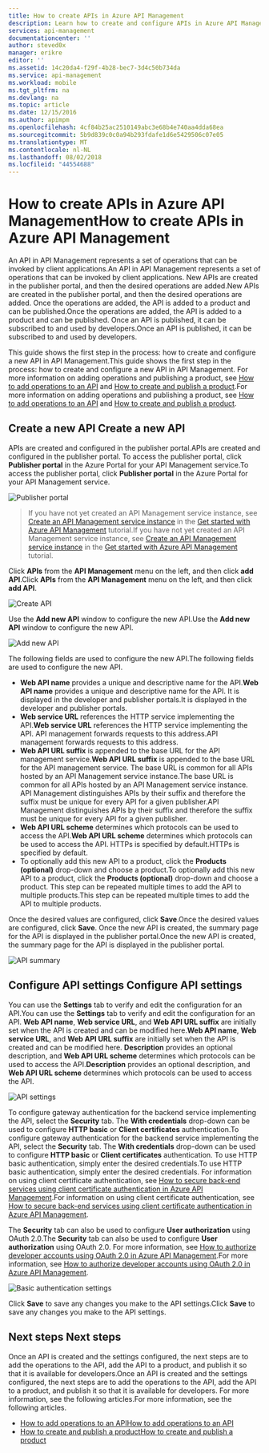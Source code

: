 ```yaml
---
title: How to create APIs in Azure API Management
description: Learn how to create and configure APIs in Azure API Management.
services: api-management
documentationcenter: ''
author: steved0x
manager: erikre
editor: ''
ms.assetid: 14c20da4-f29f-4b28-bec7-3d4c50b734da
ms.service: api-management
ms.workload: mobile
ms.tgt_pltfrm: na
ms.devlang: na
ms.topic: article
ms.date: 12/15/2016
ms.author: apimpm
ms.openlocfilehash: 4cf84b25ac2510149abc3e68b4e740aa4dda68ea
ms.sourcegitcommit: 5b9d839c0c0a94b293fdafe1d6e5429506c07e05
ms.translationtype: MT
ms.contentlocale: nl-NL
ms.lasthandoff: 08/02/2018
ms.locfileid: "44554688"
---
```

# <a name="how-to-create-apis-in-azure-api-management"></a><span data-ttu-id="ddd22-103">How to create APIs in Azure API Management</span><span class="sxs-lookup"><span data-stu-id="ddd22-103">How to create APIs in Azure API Management</span></span>
<span data-ttu-id="ddd22-104">An API in API Management represents a set of operations that can be invoked by client applications.</span><span class="sxs-lookup"><span data-stu-id="ddd22-104">An API in API Management represents a set of operations that can be invoked by client applications.</span></span> <span data-ttu-id="ddd22-105">New APIs are created in the publisher portal, and then the desired operations are added.</span><span class="sxs-lookup"><span data-stu-id="ddd22-105">New APIs are created in the publisher portal, and then the desired operations are added.</span></span> <span data-ttu-id="ddd22-106">Once the operations are added, the API is added to a product and can be published.</span><span class="sxs-lookup"><span data-stu-id="ddd22-106">Once the operations are added, the API is added to a product and can be published.</span></span> <span data-ttu-id="ddd22-107">Once an API is published, it can be subscribed to and used by developers.</span><span class="sxs-lookup"><span data-stu-id="ddd22-107">Once an API is published, it can be subscribed to and used by developers.</span></span>

<span data-ttu-id="ddd22-108">This guide shows the first step in the process: how to create and configure a new API in API Management.</span><span class="sxs-lookup"><span data-stu-id="ddd22-108">This guide shows the first step in the process: how to create and configure a new API in API Management.</span></span> <span data-ttu-id="ddd22-109">For more information on adding operations and publishing a product, see [How to add operations to an API][How to add operations to an API] and [How to create and publish a product][How to create and publish a product].</span><span class="sxs-lookup"><span data-stu-id="ddd22-109">For more information on adding operations and publishing a product, see [How to add operations to an API][How to add operations to an API] and [How to create and publish a product][How to create and publish a product].</span></span>

## <span data-ttu-id="ddd22-110"><a name="create-new-api"> </a>Create a new API</span><span class="sxs-lookup"><span data-stu-id="ddd22-110"><a name="create-new-api"> </a>Create a new API</span></span>
<span data-ttu-id="ddd22-111">APIs are created and configured in the publisher portal.</span><span class="sxs-lookup"><span data-stu-id="ddd22-111">APIs are created and configured in the publisher portal.</span></span> <span data-ttu-id="ddd22-112">To access the publisher portal, click **Publisher portal** in the Azure Portal for your API Management service.</span><span class="sxs-lookup"><span data-stu-id="ddd22-112">To access the publisher portal, click **Publisher portal** in the Azure Portal for your API Management service.</span></span>

![Publisher portal][api-management-management-console]

> <span data-ttu-id="ddd22-114">If you have not yet created an API Management service instance, see [Create an API Management service instance][Create an API Management service instance] in the [Get started with Azure API Management][Get started with Azure API Management] tutorial.</span><span class="sxs-lookup"><span data-stu-id="ddd22-114">If you have not yet created an API Management service instance, see [Create an API Management service instance][Create an API Management service instance] in the [Get started with Azure API Management][Get started with Azure API Management] tutorial.</span></span>
> 
> 

<span data-ttu-id="ddd22-115">Click **APIs** from the **API Management** menu on the left, and then click **add API**.</span><span class="sxs-lookup"><span data-stu-id="ddd22-115">Click **APIs** from the **API Management** menu on the left, and then click **add API**.</span></span>

![Create API][api-management-create-api]

<span data-ttu-id="ddd22-117">Use the **Add new API** window to configure the new API.</span><span class="sxs-lookup"><span data-stu-id="ddd22-117">Use the **Add new API** window to configure the new API.</span></span>

![Add new API][api-management-add-new-api]

<span data-ttu-id="ddd22-119">The following fields are used to configure the new API.</span><span class="sxs-lookup"><span data-stu-id="ddd22-119">The following fields are used to configure the new API.</span></span>

* <span data-ttu-id="ddd22-120">**Web API name** provides a unique and descriptive name for the API.</span><span class="sxs-lookup"><span data-stu-id="ddd22-120">**Web API name** provides a unique and descriptive name for the API.</span></span> <span data-ttu-id="ddd22-121">It is displayed in the developer and publisher portals.</span><span class="sxs-lookup"><span data-stu-id="ddd22-121">It is displayed in the developer and publisher portals.</span></span>
* <span data-ttu-id="ddd22-122">**Web service URL** references the HTTP service implementing the API.</span><span class="sxs-lookup"><span data-stu-id="ddd22-122">**Web service URL** references the HTTP service implementing the API.</span></span> <span data-ttu-id="ddd22-123">API management forwards requests to this address.</span><span class="sxs-lookup"><span data-stu-id="ddd22-123">API management forwards requests to this address.</span></span>
* <span data-ttu-id="ddd22-124">**Web API URL suffix** is appended to the base URL for the API management service.</span><span class="sxs-lookup"><span data-stu-id="ddd22-124">**Web API URL suffix** is appended to the base URL for the API management service.</span></span> <span data-ttu-id="ddd22-125">The base URL is common for all APIs hosted by an API Management service instance.</span><span class="sxs-lookup"><span data-stu-id="ddd22-125">The base URL is common for all APIs hosted by an API Management service instance.</span></span> <span data-ttu-id="ddd22-126">API Management distinguishes APIs by their suffix and therefore the suffix must be unique for every API for a given publisher.</span><span class="sxs-lookup"><span data-stu-id="ddd22-126">API Management distinguishes APIs by their suffix and therefore the suffix must be unique for every API for a given publisher.</span></span>
* <span data-ttu-id="ddd22-127">**Web API URL scheme** determines which protocols can be used to access the API.</span><span class="sxs-lookup"><span data-stu-id="ddd22-127">**Web API URL scheme** determines which protocols can be used to access the API.</span></span> <span data-ttu-id="ddd22-128">HTTPs is specified by default.</span><span class="sxs-lookup"><span data-stu-id="ddd22-128">HTTPs is specified by default.</span></span>
* <span data-ttu-id="ddd22-129">To optionally add this new API to a product, click the **Products (optional)** drop-down and choose a product.</span><span class="sxs-lookup"><span data-stu-id="ddd22-129">To optionally add this new API to a product, click the **Products (optional)** drop-down and choose a product.</span></span> <span data-ttu-id="ddd22-130">This step can be repeated multiple times to add the API to multiple products.</span><span class="sxs-lookup"><span data-stu-id="ddd22-130">This step can be repeated multiple times to add the API to multiple products.</span></span>

<span data-ttu-id="ddd22-131">Once the desired values are configured, click **Save**.</span><span class="sxs-lookup"><span data-stu-id="ddd22-131">Once the desired values are configured, click **Save**.</span></span> <span data-ttu-id="ddd22-132">Once the new API is created, the summary page for the API is displayed in the publisher portal.</span><span class="sxs-lookup"><span data-stu-id="ddd22-132">Once the new API is created, the summary page for the API is displayed in the publisher portal.</span></span>

![API summary][api-management-api-summary]

## <span data-ttu-id="ddd22-134"><a name="configure-api-settings"> </a>Configure API settings</span><span class="sxs-lookup"><span data-stu-id="ddd22-134"><a name="configure-api-settings"> </a>Configure API settings</span></span>
<span data-ttu-id="ddd22-135">You can use the **Settings** tab to verify and edit the configuration for an API.</span><span class="sxs-lookup"><span data-stu-id="ddd22-135">You can use the **Settings** tab to verify and edit the configuration for an API.</span></span> <span data-ttu-id="ddd22-136">**Web API name**, **Web service URL**, and **Web API URL suffix** are initially set when the API is created and can be modified here.</span><span class="sxs-lookup"><span data-stu-id="ddd22-136">**Web API name**, **Web service URL**, and **Web API URL suffix** are initially set when the API is created and can be modified here.</span></span> <span data-ttu-id="ddd22-137">**Description** provides an optional description, and **Web API URL scheme** determines which protocols can be used to access the API.</span><span class="sxs-lookup"><span data-stu-id="ddd22-137">**Description** provides an optional description, and **Web API URL scheme** determines which protocols can be used to access the API.</span></span>

![API settings][api-management-api-settings]

<span data-ttu-id="ddd22-139">To configure gateway authentication for the backend service implementing the API, select the **Security** tab. The **With credentials** drop-down can be used to configure **HTTP basic** or **Client certificates** authentication.</span><span class="sxs-lookup"><span data-stu-id="ddd22-139">To configure gateway authentication for the backend service implementing the API, select the **Security** tab. The **With credentials** drop-down can be used to configure **HTTP basic** or **Client certificates** authentication.</span></span> <span data-ttu-id="ddd22-140">To use HTTP basic authentication, simply enter the desired credentials.</span><span class="sxs-lookup"><span data-stu-id="ddd22-140">To use HTTP basic authentication, simply enter the desired credentials.</span></span> <span data-ttu-id="ddd22-141">For information on using client certificate authentication, see [How to secure back-end services using client certificate authentication in Azure API Management][How to secure back-end services using client certificate authentication in Azure API Management].</span><span class="sxs-lookup"><span data-stu-id="ddd22-141">For information on using client certificate authentication, see [How to secure back-end services using client certificate authentication in Azure API Management][How to secure back-end services using client certificate authentication in Azure API Management].</span></span>

<span data-ttu-id="ddd22-142">The **Security** tab can also be used to configure **User authorization** using OAuth 2.0.</span><span class="sxs-lookup"><span data-stu-id="ddd22-142">The **Security** tab can also be used to configure **User authorization** using OAuth 2.0.</span></span> <span data-ttu-id="ddd22-143">For more information, see [How to authorize developer accounts using OAuth 2.0 in Azure API Management][How to authorize developer accounts using OAuth 2.0 in Azure API Management].</span><span class="sxs-lookup"><span data-stu-id="ddd22-143">For more information, see [How to authorize developer accounts using OAuth 2.0 in Azure API Management][How to authorize developer accounts using OAuth 2.0 in Azure API Management].</span></span>

![Basic authentication settings][api-management-api-settings-credentials]

<span data-ttu-id="ddd22-145">Click **Save** to save any changes you make to the API settings.</span><span class="sxs-lookup"><span data-stu-id="ddd22-145">Click **Save** to save any changes you make to the API settings.</span></span>

## <span data-ttu-id="ddd22-146"><a name="next-steps"> </a>Next steps</span><span class="sxs-lookup"><span data-stu-id="ddd22-146"><a name="next-steps"> </a>Next steps</span></span>
<span data-ttu-id="ddd22-147">Once an API is created and the settings configured, the next steps are to add the operations to the API, add the API to a product, and publish it so that it is available for developers.</span><span class="sxs-lookup"><span data-stu-id="ddd22-147">Once an API is created and the settings configured, the next steps are to add the operations to the API, add the API to a product, and publish it so that it is available for developers.</span></span> <span data-ttu-id="ddd22-148">For more information, see the following articles.</span><span class="sxs-lookup"><span data-stu-id="ddd22-148">For more information, see the following articles.</span></span>

* <span data-ttu-id="ddd22-149">[How to add operations to an API][How to add operations to an API]</span><span class="sxs-lookup"><span data-stu-id="ddd22-149">[How to add operations to an API][How to add operations to an API]</span></span>
* <span data-ttu-id="ddd22-150">[How to create and publish a product][How to create and publish a product]</span><span class="sxs-lookup"><span data-stu-id="ddd22-150">[How to create and publish a product][How to create and publish a product]</span></span>

[api-management-create-api]: https://docstestmedia1.blob.core.windows.net/azure-media/articles/api-management/media/api-management-howto-create-apis/api-management-create-api.png
[api-management-management-console]: https://docstestmedia1.blob.core.windows.net/azure-media/articles/api-management/media/api-management-howto-create-apis/api-management-management-console.png
[api-management-add-new-api]: https://docstestmedia1.blob.core.windows.net/azure-media/articles/api-management/media/api-management-howto-create-apis/api-management-add-new-api.png
[api-management-api-settings]: https://docstestmedia1.blob.core.windows.net/azure-media/articles/api-management/media/api-management-howto-create-apis/api-management-api-settings.png
[api-management-api-settings-credentials]: https://docstestmedia1.blob.core.windows.net/azure-media/articles/api-management/media/api-management-howto-create-apis/api-management-api-settings-credentials.png
[api-management-api-summary]: https://docstestmedia1.blob.core.windows.net/azure-media/articles/api-management/media/api-management-howto-create-apis/api-management-api-summary.png
[api-management-echo-operations]: ./media/api-management-howto-create-apis/api-management-echo-operations.png

[What is an API?]: #what-is-api
[Create a new API]: #create-new-api
[Configure API settings]: #configure-api-settings
[Configure API operations]: #configure-api-operations
[Next steps]: #next-steps

[How to add operations to an API]: api-management-howto-add-operations.md
[How to create and publish a product]: api-management-howto-add-products.md

[Get started with Azure API Management]: api-management-get-started.md
[Create an API Management service instance]: api-management-get-started.md#create-service-instance
[How to secure back-end services using client certificate authentication in Azure API Management]: api-management-howto-mutual-certificates.md
[How to authorize developer accounts using OAuth 2.0 in Azure API Management]: api-management-howto-oauth2.md






